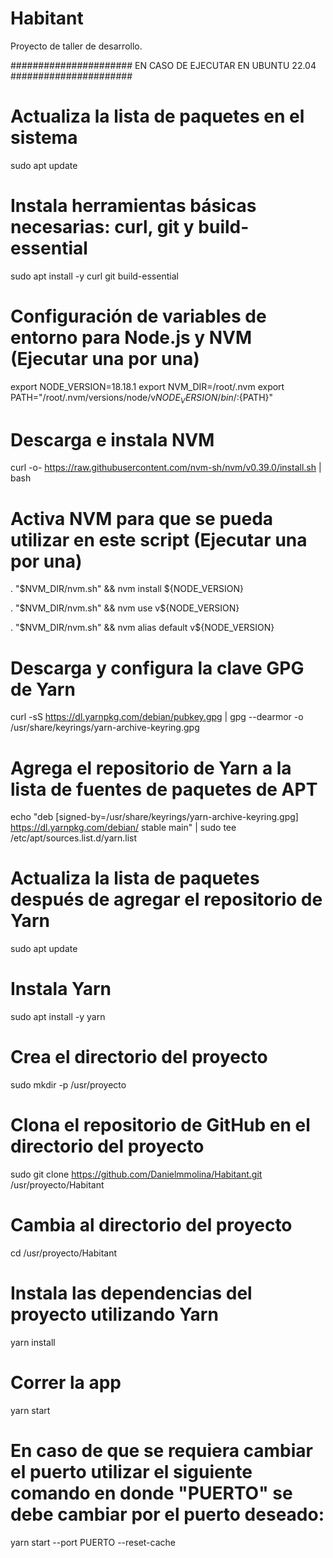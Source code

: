 # Habitant

Proyecto de taller de desarrollo.

###################### EN CASO DE EJECUTAR EN UBUNTU 22.04 ######################
# Actualiza la lista de paquetes en el sistema
sudo apt update

# Instala herramientas básicas necesarias: curl, git y build-essential
sudo apt install -y curl git build-essential

# Configuración de variables de entorno para Node.js y NVM (Ejecutar una por una)
export NODE_VERSION=18.18.1
export NVM_DIR=/root/.nvm
export PATH="/root/.nvm/versions/node/v${NODE_VERSION}/bin/:${PATH}"

# Descarga e instala NVM
curl -o- https://raw.githubusercontent.com/nvm-sh/nvm/v0.39.0/install.sh | bash

# Activa NVM para que se pueda utilizar en este script (Ejecutar una por una)
. "$NVM_DIR/nvm.sh" && nvm install ${NODE_VERSION}

. "$NVM_DIR/nvm.sh" && nvm use v${NODE_VERSION}

. "$NVM_DIR/nvm.sh" && nvm alias default v${NODE_VERSION}

# Descarga y configura la clave GPG de Yarn
curl -sS https://dl.yarnpkg.com/debian/pubkey.gpg | gpg --dearmor -o /usr/share/keyrings/yarn-archive-keyring.gpg

# Agrega el repositorio de Yarn a la lista de fuentes de paquetes de APT
echo "deb [signed-by=/usr/share/keyrings/yarn-archive-keyring.gpg] https://dl.yarnpkg.com/debian/ stable main" | sudo tee /etc/apt/sources.list.d/yarn.list

# Actualiza la lista de paquetes después de agregar el repositorio de Yarn
sudo apt update

# Instala Yarn
sudo apt install -y yarn

# Crea el directorio del proyecto
sudo mkdir -p /usr/proyecto

# Clona el repositorio de GitHub en el directorio del proyecto
sudo git clone https://github.com/Danielmmolina/Habitant.git /usr/proyecto/Habitant

# Cambia al directorio del proyecto
cd /usr/proyecto/Habitant

# Instala las dependencias del proyecto utilizando Yarn
yarn install

# Correr la app
yarn start 

# En caso de que se requiera cambiar el puerto utilizar el siguiente comando en donde "PUERTO" se debe cambiar por el puerto deseado:
yarn start --port PUERTO --reset-cache
